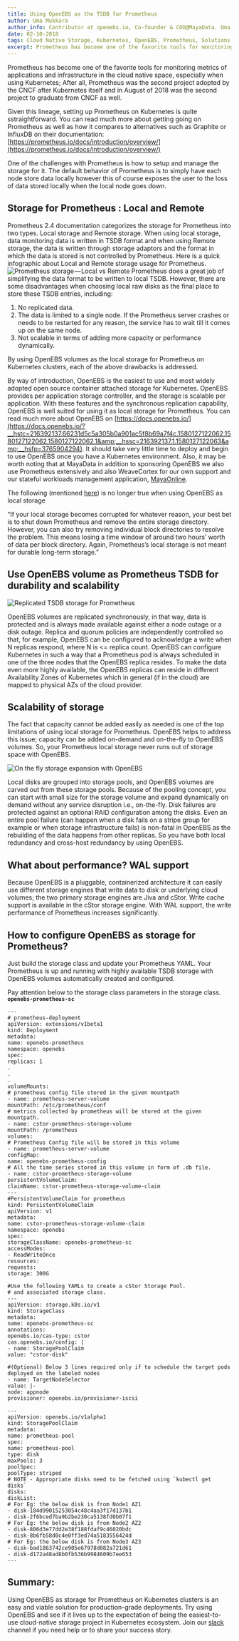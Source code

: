 ```yaml
---
title: Using OpenEBS as the TSDB for Prometheus
author: Uma Mukkara
author_info: Contributor at openebs.io, Co-founder & COO@MayaData. Uma led product development in the early days of MayaData (CloudByte).
date: 02-10-2018
tags: Cloud Native Storage, Kubernetes, OpenEBS, Prometheus, Solutions
excerpt: Prometheus has become one of the favorite tools for monitoring metrics of applications and infrastructure in the cloud native space, especially when using Kubernetes; 
---
```


Prometheus has become one of the favorite tools for monitoring metrics of applications and infrastructure in the cloud native space, especially when using Kubernetes; After all, Prometheus was the second project adopted by the CNCF after Kubernetes itself and in August of 2018 was the second project to graduate from CNCF as well.

Given this lineage, setting up Prometheus on Kubernetes is quite sstraightforward. You can read much more about getting going on Prometheus as well as how it compares to alternatives such as Graphite or InfluxDB on their documentation: [https://prometheus.io/docs/introduction/overview/](https://prometheus.io/docs/introduction/overview/)

One of the challenges with Prometheus is how to setup and manage the storage for it. The default behavior of Prometheus is to simply have each node store data locally however this of course exposes the user to the loss of data stored locally when the local node goes down.

## Storage for Prometheus : Local and Remote

Prometheus 2.4 documentation categorizes the storage for Prometheus into two types. Local storage and Remote storage. When using local storage, data monitoring data is written in TSDB format and when using Remote storage, the data is written through storage adaptors and the format in which the data is stored is not controlled by Prometheus. Here is a quick infographic about Local and Remote storage usage for Prometheus.
![Prometheus storage — Local vs Remote](https://cdn-images-1.medium.com/max/800/0*N9cDfVd6xzRsAFK3)
Prometheus does a great job of simplifying the data format to be written to local TSDB. However, there are some disadvantages when choosing local raw disks as the final place to store these TSDB entries, including:

1. No replicated data.
2. The data is limited to a single node. If the Prometheus server crashes or needs to be restarted for any reason, the service has to wait till it comes up on the same node.
3. Not scalable in terms of adding more capacity or performance dynamically.

By using OpenEBS volumes as the local storage for Prometheus on Kubernetes clusters, each of the above drawbacks is addressed.

By way of introduction, OpenEBS is the easiest to use and most widely adopted open source container attached storage for Kubernetes. OpenEBS provides per application storage controller, and the storage is scalable per application. With these features and the synchronous replication capability, OpenEBS is well suited for using it as local storage for Prometheus. You can read much more about OpenEBS on [https://docs.openebs.io/](https://docs.openebs.io/?__hstc=216392137.66231d5c5a305b0a901ac5f8b69a7f4c.1580127122062.1580127122062.1580127122062.1&amp;__hssc=216392137.1.1580127122063&amp;__hsfp=3765904294). It should take very little time to deploy and begin to use OpenEBS once you have a Kubernetes environment. Also, it may be worth noting that at MayaData in addition to sponsoring OpenEBS we also use Prometheus extensively and also WeaveCortex for our own support and our stateful workloads management application, [MayaOnline](https://mayaonline.io/).

The following (mentioned [here](https://prometheus.io/docs/prometheus/latest/storage/)) is no longer true when using OpenEBS as local storage

“If your local storage becomes corrupted for whatever reason, your best bet is to shut down Prometheus and remove the entire storage directory. However, you can also try removing individual block directories to resolve the problem. This means losing a time window of around two hours’ worth of data per block directory. Again, Prometheus’s local storage is not meant for durable long-term storage.”

## Use OpenEBS volume as Prometheus TSDB for durability and scalability

![Replicated TSDB storage for Prometheus](/images/blog/replicated-tsdb-storage-for-prometheus.png)

OpenEBS volumes are replicated synchronously, in that way, data is protected and is always made available against either a node outage or a disk outage. Replica and quorum policies are independently controlled so that, for example, OpenEBS can be configured to acknowledge a write when N replicas respond, where N is <= replica count. OpenEBS can configure Kubernetes in such a way that a Prometheus pod is always scheduled in one of the three nodes that the OpenEBS replica resides. To make the data even more highly available, the OpenEBS replicas can reside in different Availability Zones of Kubernetes which in general (if in the cloud) are mapped to physical AZs of the cloud provider.

## Scalability of storage

The fact that capacity cannot be added easily as needed is one of the top limitations of using local storage for Prometheus. OpenEBS helps to address this issue; capacity can be added on-demand and on-the-fly to OpenEBS volumes. So, your Prometheus local storage never runs out of storage space with OpenEBS.

![On the fly storage expansion with OpenEBS](/images/blog/scalability-of-storage.png)

Local disks are grouped into storage pools, and OpenEBS volumes are carved out from these storage pools. Because of the pooling concept, you can start with small size for the storage volume and expand dynamically on demand without any service disruption i.e., on-the-fly. Disk failures are protected against an optional RAID configuration among the disks. Even an entire pool failure (can happen when a disk fails on a stripe group for example or when storage infrastructure fails) is non-fatal in OpenEBS as the rebuilding of the data happens from other replicas. So you have both local redundancy and cross-host redundancy by using OpenEBS.

## What about performance? WAL support

Because OpenEBS is a pluggable, containerized architecture it can easily use different storage engines that write data to disk or underlying cloud volumes; the two primary storage engines are Jiva and cStor. Write cache support is available in the cStor storage engine. With WAL support, the write performance of Prometheus increases significantly.

## How to configure OpenEBS as storage for Prometheus?

Just build the storage class and update your Prometheus YAML. Your Prometheus is up and running with highly available TSDB storage with OpenEBS volumes automatically created and configured.

Pay attention below to the storage class parameters in the storage class. **`openebs-prometheus-sc`**

    ---
    # prometheus-deployment
    apiVersion: extensions/v1beta1
    kind: Deployment
    metadata:
    name: openebs-prometheus
    namespace: openebs
    spec:
    replicas: 1
    .
    .
    .
    volumeMounts:
    # prometheus config file stored in the given mountpath
    - name: prometheus-server-volume
    mountPath: /etc/prometheus/conf
    # metrics collected by prometheus will be stored at the given mountpath.
    - name: cstor-prometheus-storage-volume
    mountPath: /prometheus
    volumes:
    # Prometheus Config file will be stored in this volume
    - name: prometheus-server-volume
    configMap:
    name: openebs-prometheus-config
    # All the time series stored in this volume in form of .db file.
    - name: cstor-prometheus-storage-volume
    persistentVolumeClaim:
    claimName: cstor-prometheus-storage-volume-claim
    ---
    #PersistentVolumeClaim for prometheus
    kind: PersistentVolumeClaim
    apiVersion: v1
    metadata:
    name: cstor-prometheus-storage-volume-claim
    namespace: openebs
    spec:
    storageClassName: openebs-prometheus-sc
    accessModes:
    - ReadWriteOnce
    resources:
    requests:
    storage: 300G

    #Use the following YAMLs to create a cStor Storage Pool.
    # and associated storage class.
    ---
    apiVersion: storage.k8s.io/v1
    kind: StorageClass
    metadata:
    name: openebs-prometheus-sc
    annotations:
    openebs.io/cas-type: cstor
    cas.openebs.io/config: |
    - name: StoragePoolClaim
    value: "cstor-disk"

    #(Optional) Below 3 lines required only if to schedule the target pods deployed on the labeled nodes
    - name: TargetNodeSelector
    value: |-
    node: appnode
    provisioner: openebs.io/provisioner-iscsi
    
    ---
    apiVersion: openebs.io/v1alpha1
    kind: StoragePoolClaim
    metadata:
    name: prometheus-pool
    spec:
    name: prometheus-pool
    type: disk
    maxPools: 3
    poolSpec:
    poolType: striped
    # NOTE - Appropriate disks need to be fetched using `kubectl get disks`
    disks:
    diskList:
    # For Eg: the below disk is from Node1 AZ1
    - disk-184d99015253054c48c4aa3f17d137b1
    - disk-2f6bced7ba9b2be230ca5138fd0b07f1
    # For Eg: the below disk is from Node2 AZ2
    - disk-806d3e77dd2e38f188fdaf9c46020bdc
    - disk-8b6fb58d0c4e0ff3ed74a5183556424d
    # For Eg: the below disk is from Node3 AZ3
    - disk-bad1863742ce905e67978d082a721d61
    - disk-d172a48ad8b0fb536b9984609b7ee653
    ---

## Summary:

Using OpenEBS as storage for Prometheus on Kubernetes clusters is an easy and viable solution for production-grade deployments. Try using OpenEBS and see if it lives up to the expectation of being the easiest-to-use cloud-native storage project in Kubernetes ecosystem. Join our [slack](http://slack.openebs.io/?__hstc=216392137.66231d5c5a305b0a901ac5f8b69a7f4c.1580127122062.1580127122062.1580127122062.1&amp;__hssc=216392137.1.1580127122063&amp;__hsfp=3765904294) channel if you need help or to share your success story.
